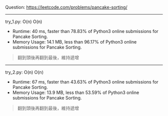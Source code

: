 Question: https://leetcode.com/problems/pancake-sorting/

---

try_1.py: O(n) O(n)

* Runtime: 40 ms, faster than 78.83% of Python3 online submissions for Pancake Sorting.
* Memory Usage: 14.1 MB, less than 96.17% of Python3 online submissions for Pancake Sorting.

> 翻到頭後再翻到最後，維持遞增

---

try_2.py: O(n) O(n)

* Runtime: 67 ms, faster than 43.63% of Python3 online submissions for Pancake Sorting.
* Memory Usage: 13.9 MB, less than 53.59% of Python3 online submissions for Pancake Sorting.

> 翻到頭後再翻到最後，維持遞增